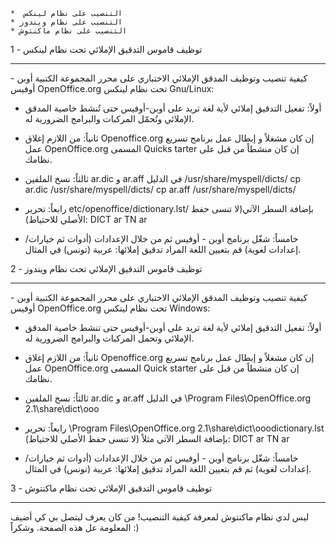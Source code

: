     *  التنصيب على نظام لينكس
    * التنصيب على نظام ويندوز
    * التنصيب على نظام ماكنتوش

1 - توظيف قاموس التدقيق الإملائي تحت نظام لينكس

---

كيفية تنصيب وتوظيف المدقق الإملائي الاختباري على محرر المجموعة الكتبية أوبن - أوفيس OpenOffice.org تحت نظام لينكس Gnu/Linux:

- أولاً: تفعيل التدقيق إملائي لأية لغة تريد على أوبن-أوفيس حتى تُنشط خاصية المدقق الإملائي وتُحمّل المركبات والبرامج الضرورية له.
- ثانياً: من اللازم إغلاق Openoffice.org إن كان مشغلاً و إبطال عمل برنامج تسريع عمل OpenOffice.org المسمى Quicks tarter إن كان منشطاً من قبل على نظامك.
- ثالثاً: نسخ الملفين ar.dic و ar.aff في الدليل /usr/share/myspell/dicts/
  cp ar.dic /usr/share/myspell/dicts/
  cp ar.aff /usr/share/myspell/dicts/

- رابعاً: تحرير etc/openoffice/dictionary.lst/ بإضافة السطر الآتي(لا تنسى حفظ الأصلي للاحتياط):
  DICT ar TN ar
- خامساً: شغّل برنامج أوبن - أوفيس ثم من خلال الإعدادات (أدوات ثم خيارات/إعدادات لغوية) قم بتعيين اللغة المراد تدقيق إملائها: عربية (تونس) في المثال.

2 - توظيف قاموس التدقيق الإملائي تحت نظام ويندوز

---

كيفية تنصيب وتوظيف المدقق الإملائي الاختباري على محرر المجموعة الكتبية أوبن - أوفيس OpenOffice.org تحت نظام لينكس Windows:

- أولاً: تفعيل التدقيق إملائي لأية لغة تريد على أوبن-أوفيس حتى تنشط خاصية المدقق الإملائي وتحمل المركبات والبرامج الضرورية له.
- ثانياً: من اللازم إغلاق Openoffice.org إن كان مشغلاً و إبطال عمل برنامج تسريع عمل OpenOffice.org المسمى Quick starter إن كان منشطاً من قبل على نظامك.
- ثالثاً: نسخ الملفين ar.dic و ar.aff في الدليل
  \Program Files\OpenOffice.org 2.1\share\dict\ooo

- رابعاً: تحرير \Program Files\OpenOffice.org 2.1\share\dict\ooodictionary.lst بإضافة السطر الآتي مثلاً (لا تنسى حفظ الأصلي للاحتياط):
  DICT ar TN ar
- خامساً: شغّل برنامج أوبن - أوفيس ثم من خلال الإعدادات (أدوات ثم خيارات/إعدادات لغوية) ثم قم بتعيين اللغة المراد تدقيق إملائها: عربية (تونس) في المثال.

3 - توظيف قاموس التدقيق الإملائي تحت نظام ماكنتوش

---

ليس لدي نظام ماكنتوش لمعرفة كيفية التنصيب! من كان يعرف ليتصل بي كي أضيف المعلومة عل هذه الصفحة. وشكراً :)

<!---
codetypo:locale ar en
codetypo:ignore ooodictionary أوفيس تُنشط شغّل ماكنتوش وتُحمّل ويندوز
--->
